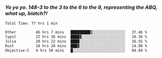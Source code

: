 ### ***Yo yo yo. 148-3 to the 3 to the 6 to the 9, representing the ABQ, what up, biatch?!***

<!--START_SECTION:waka-->

```txt
Total Time: 77 hrs 1 min

Other         46 hrs 7 mins   █████████▒░░░░░░░░░░░░░░░   37.46 %
typst         22 hrs 36 mins  ████▓░░░░░░░░░░░░░░░░░░░░   18.36 %
Julia         20 hrs 22 mins  ████░░░░░░░░░░░░░░░░░░░░░   16.55 %
Rust          18 hrs 26 mins  ███▓░░░░░░░░░░░░░░░░░░░░░   14.98 %
Objective-C   4 hrs 58 mins   █░░░░░░░░░░░░░░░░░░░░░░░░   04.04 %
```

<!--END_SECTION:waka-->

<!--
**AJMC2002/AJMC2002** is a ✨ _special_ ✨ repository because its `README.md` (this file) appears on your GitHub profile.

Here are some ideas to get you started:

- 🔭 I’m currently working on ...
- 🌱 I’m currently learning ...
- 👯 I’m looking to collaborate on ...
- 🤔 I’m looking for help with ...
- 💬 Ask me about ...
- 📫 How to reach me: ...
- 😄 Pronouns: ...
- ⚡ Fun fact: ...
-->
